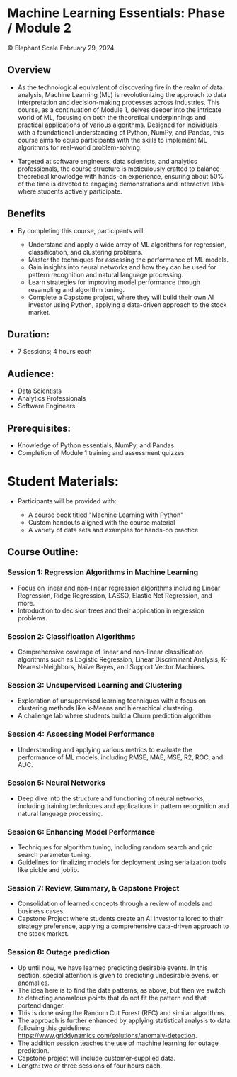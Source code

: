 # Machine Learning Essentials: Phase / Module 2

© Elephant Scale
February 29, 2024

## Overview

* As the technological equivalent of discovering fire in the realm of data analysis, Machine Learning (ML) is
  revolutionizing the approach to data interpretation and decision-making processes across industries. This course, as a
  continuation of Module 1, delves deeper into the intricate world of ML, focusing on both the theoretical underpinnings
  and practical applications of various algorithms. Designed for individuals with a foundational understanding of
  Python, NumPy, and Pandas, this course aims to equip participants with the skills to implement ML algorithms for
  real-world problem-solving.

* Targeted at software engineers, data scientists, and analytics professionals, the course structure is meticulously
  crafted to balance theoretical knowledge with hands-on experience, ensuring about 50% of the time is devoted to
  engaging demonstrations and interactive labs where students actively participate.

## Benefits

* By completing this course, participants will:

    - Understand and apply a wide array of ML algorithms for regression, classification, and clustering problems.
    - Master the techniques for assessing the performance of ML models.
    - Gain insights into neural networks and how they can be used for pattern recognition and natural language
      processing.
    - Learn strategies for improving model performance through resampling and algorithm tuning.
    - Complete a Capstone project, where they will build their own AI investor using Python, applying a data-driven
      approach to the stock market.

## Duration:

* 7 Sessions; 4 hours each

## Audience:

* Data Scientists
* Analytics Professionals
* Software Engineers

## Prerequisites:

* Knowledge of Python essentials, NumPy, and Pandas
* Completion of Module 1 training and assessment quizzes

# Student Materials:

* Participants will be provided with:

    - A course book titled "Machine Learning with Python"
    - Custom handouts aligned with the course material
    - A variety of data sets and examples for hands-on practice

## Course Outline:

### Session 1: Regression Algorithms in Machine Learning

* Focus on linear and non-linear regression algorithms including Linear Regression, Ridge Regression, LASSO, Elastic Net
  Regression, and more.
* Introduction to decision trees and their application in regression problems.

### Session 2: Classification Algorithms

* Comprehensive coverage of linear and non-linear classification algorithms such as Logistic Regression, Linear
  Discriminant Analysis, K-Nearest-Neighbors, Naïve Bayes, and Support Vector Machines.

### Session 3: Unsupervised Learning and Clustering

* Exploration of unsupervised learning techniques with a focus on clustering methods like k-Means and hierarchical
  clustering.
* A challenge lab where students build a Churn prediction algorithm.

### Session 4: Assessing Model Performance

* Understanding and applying various metrics to evaluate the performance of ML models, including RMSE, MAE, MSE, R2,
  ROC, and AUC.

### Session 5: Neural Networks

* Deep dive into the structure and functioning of neural networks, including training techniques and applications in
  pattern recognition and natural language processing.

### Session 6: Enhancing Model Performance

* Techniques for algorithm tuning, including random search and grid search parameter tuning.
* Guidelines for finalizing models for deployment using serialization tools like pickle and joblib.

### Session 7: Review, Summary, & Capstone Project

* Consolidation of learned concepts through a review of models and business cases.
* Capstone Project where students create an AI investor tailored to their strategy preference, applying a comprehensive
  data-driven approach to the stock market.

### Session 8: Outage prediction

* Up until now, we have learned predicting desirable events. In this section, special attention is given to predicting undesirable evens, or anomalies.
* The idea here is to find the data patterns, as above, but then we switch to detecting anomalous points that do not fit the pattern and that portend danger.
* This is done using the Random Cut Forest (RFC) and similar algorithms.
* The approach is further enhanced by applying statistical analysis to data following this guidelines: https://www.griddynamics.com/solutions/anomaly-detection.
* The addition session teaches the use of machine learning for outage prediction. 
* Capstone project will include customer-supplied data.
* Length: two or three sessions of four hours each.
